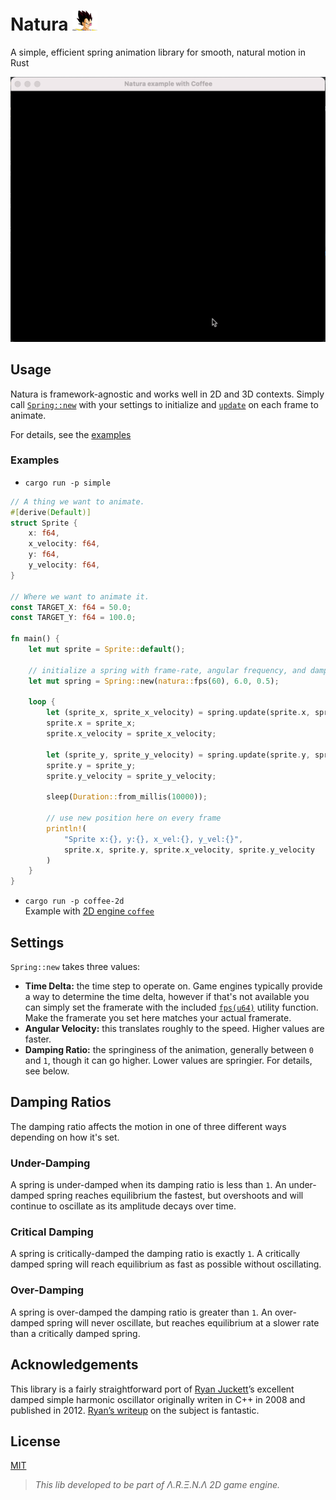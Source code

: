 # Natura ![](misc/natura-vegeta.png)
A simple, efficient spring animation library for smooth, natural motion in Rust

![](misc/demo.gif)

## Usage

Natura is framework-agnostic and works well in 2D and 3D contexts. Simply call [`Spring::new`](https://github.com/ziyasal/natura/blob/main/natura/src/spring.rs#L138) with your settings to initialize and [`update`](https://github.com/ziyasal/natura/blob/main/natura/src/spring.rs#L171) on each frame to animate.

For details, see the [examples](/examples)

### Examples
- `cargo run -p simple`
```rust
// A thing we want to animate.
#[derive(Default)]
struct Sprite {
    x: f64,
    x_velocity: f64,
    y: f64,
    y_velocity: f64,
}

// Where we want to animate it.
const TARGET_X: f64 = 50.0;
const TARGET_Y: f64 = 100.0;

fn main() {
    let mut sprite = Sprite::default();
 
    // initialize a spring with frame-rate, angular frequency, and damping values.
    let mut spring = Spring::new(natura::fps(60), 6.0, 0.5);

    loop {
        let (sprite_x, sprite_x_velocity) = spring.update(sprite.x, sprite.x_velocity, TARGET_X);
        sprite.x = sprite_x;
        sprite.x_velocity = sprite_x_velocity;

        let (sprite_y, sprite_y_velocity) = spring.update(sprite.y, sprite.y_velocity, TARGET_Y);
        sprite.y = sprite_y;
        sprite.y_velocity = sprite_y_velocity;

        sleep(Duration::from_millis(10000));

        // use new position here on every frame
        println!(
            "Sprite x:{}, y:{}, x_vel:{}, y_vel:{}",
            sprite.x, sprite.y, sprite.x_velocity, sprite.y_velocity
        )
    }
}
```

- `cargo run -p coffee-2d`  
Example with [2D engine `coffee`](https://github.com/hecrj/coffee)

## Settings

`Spring::new` takes three values:

* **Time Delta:** the time step to operate on. Game engines typically provide
  a way to determine the time delta, however if that's not available you can
  simply set the framerate with the included [`fps(u64)`](https://github.com/ziyasal/natura/blob/main/natura/src/spring.rs#L105) utility function. Make
  the framerate you set here matches your actual framerate.
* **Angular Velocity:** this translates roughly to the speed. Higher values are
  faster.
* **Damping Ratio:** the springiness of the animation, generally between `0`
  and `1`, though it can go higher. Lower values are springier. For details,
  see below.

## Damping Ratios

The damping ratio affects the motion in one of three different ways depending
on how it's set.

### Under-Damping

A spring is under-damped when its damping ratio is less than `1`. An
under-damped spring reaches equilibrium the fastest, but overshoots and will
continue to oscillate as its amplitude decays over time.

### Critical Damping

A spring is critically-damped the damping ratio is exactly `1`. A critically
damped spring will reach equilibrium as fast as possible without oscillating.

### Over-Damping

A spring is over-damped the damping ratio is greater than `1`. An over-damped
spring will never oscillate, but reaches equilibrium at a slower rate than
a critically damped spring.

## Acknowledgements

This library is a fairly straightforward port of [Ryan Juckett][juckett]’s
excellent damped simple harmonic oscillator originally writen in C++ in 2008
and published in 2012. [Ryan’s writeup][writeup] on the subject is fantastic.

[juckett]: https://www.ryanjuckett.com/
[writeup]: https://www.ryanjuckett.com/damped-springs/

## License

[MIT](https://github.com/ziyasal/natura/blob/main/LICENSE)

> _This lib developed to be part of Λ.R.Ξ.N.Λ 2D game engine._
